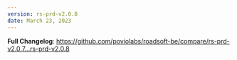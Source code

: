 ```yaml
---
version: rs-prd-v2.0.8
date: March 23, 2023
---
```


**Full Changelog**: https://github.com/poviolabs/roadsoft-be/compare/rs-prd-v2.0.7...rs-prd-v2.0.8